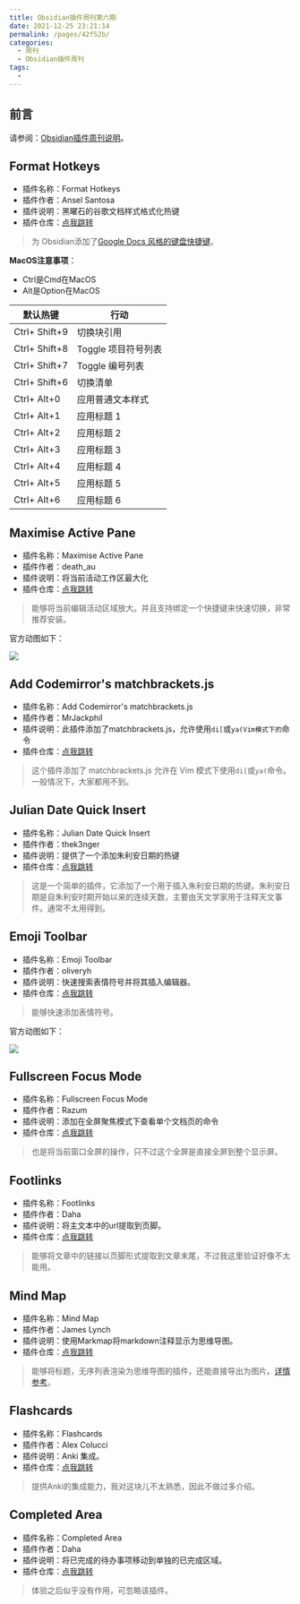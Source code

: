 ```yaml
---
title: Obsidian插件周刊第六期
date: 2021-12-25 23:21:14
permalink: /pages/42f52b/
categories:
  - 周刊
  - Obsidian插件周刊
tags:
  - 
---
```

## 前言

请参阅：[Obsidian插件周刊说明](https://wiki.eryajf.net/pages/bcc523/)。

## Format Hotkeys

- 插件名称：Format Hotkeys
- 插件作者：Ansel Santosa
- 插件说明：黑曜石的谷歌文档样式格式化热键
- 插件仓库：[点我跳转](https://github.com/anstosa/format-hotkeys-obsidian)

> 为 Obsidian添加了[Google Docs 风格的键盘快捷键](https://support.google.com/docs/answer/179738)。

**MacOS注意事项**：

- Ctrl是Cmd在MacOS
- Alt是Option在MacOS

| 默认热键      | 行动                |
| ------------- | ------------------- |
| Ctrl+ Shift+9 | 切换块引用          |
| Ctrl+ Shift+8 | Toggle 项目符号列表 |
| Ctrl+ Shift+7 | Toggle 编号列表     |
| Ctrl+ Shift+6 | 切换清单            |
| Ctrl+ Alt+0   | 应用普通文本样式    |
| Ctrl+ Alt+1   | 应用标题 1          |
| Ctrl+ Alt+2   | 应用标题 2          |
| Ctrl+ Alt+3   | 应用标题 3          |
| Ctrl+ Alt+4   | 应用标题 4          |
| Ctrl+ Alt+5   | 应用标题 5          |
| Ctrl+ Alt+6   | 应用标题 6          |


## Maximise Active Pane

- 插件名称：Maximise Active Pane
- 插件作者：death_au
- 插件说明：将当前活动工作区最大化
- 插件仓库：[点我跳转](https://github.com/deathau/maximise-active-pane-obsidian)

> 能够将当前编辑活动区域放大。并且支持绑定一个快捷键来快速切换，非常推荐安装。

官方动图如下：

![](http://t.eryajf.net/imgs/2021/12/67105cfeea256d41.gif)

## Add Codemirror's matchbrackets.js

- 插件名称：Add Codemirror's matchbrackets.js
- 插件作者：MrJackphil
- 插件说明：此插件添加了matchbrackets.js，允许使用`di[`或`ya(Vim模式下的`命令
- 插件仓库：[点我跳转](https://github.com/mrjackphil/obsidian-add-codemirror-matchbrackets)

> 这个插件添加了 matchbrackets.js 允许在 Vim 模式下使用`di[`或`ya(`命令。一般情况下，大家都用不到。

## Julian Date Quick Insert

- 插件名称：Julian Date Quick Insert
- 插件作者：thek3nger
- 插件说明：提供了一个添加朱利安日期的热键
- 插件仓库：[点我跳转](https://github.com/THeK3nger/obsidian-juliandate)

> 这是一个简单的插件，它添加了一个用于插入朱利安日期的热键。朱利安日期是自朱利安时期开始以来的连续天数，主要由天文学家用于注释天文事件。通常不太用得到。

## Emoji Toolbar

- 插件名称：Emoji Toolbar
- 插件作者：oliveryh
- 插件说明：快速搜索表情符号并将其插入编辑器。
- 插件仓库：[点我跳转](https://github.com/oliveryh/obsidian-emoji-toolbar)

> 能够快速添加表情符号。

官方动图如下： 

![](http://t.eryajf.net/imgs/2021/12/a6a3e743567daf1c.gif)

## Fullscreen Focus Mode

- 插件名称：Fullscreen Focus Mode
- 插件作者：Razum
- 插件说明：添加在全屏聚焦模式下查看单个文档页的命令
- 插件仓库：[点我跳转](https://github.com/razumihin/obsidian-fullscreen-plugin)

> 也是将当前窗口全屏的操作，只不过这个全屏是直接全屏到整个显示屏。

## Footlinks

- 插件名称：Footlinks
- 插件作者：Daha
- 插件说明：将主文本中的url提取到页脚。
- 插件仓库：[点我跳转](https://github.com/DahaWong/obsidian-footlinks)

> 能够将文章中的链接以页脚形式提取到文章末尾，不过我这里验证好像不太能用。

## Mind Map

- 插件名称：Mind Map
- 插件作者：James Lynch
- 插件说明：使用Markmap将markdown注释显示为思维导图。
- 插件仓库：[点我跳转](https://github.com/lynchjames/obsidian-mind-map)

> 能够将标题，无序列表渲染为思维导图的插件，还能直接导出为图片。[详情参考](https://wiki.eryajf.net/pages/6ed7fe/#mind-map)。

## Flashcards

- 插件名称：Flashcards
- 插件作者：Alex Colucci
- 插件说明：Anki 集成。
- 插件仓库：[点我跳转](https://github.com/reuseman/flashcards-obsidian)

>提供Anki的集成能力，我对这块儿不太熟悉，因此不做过多介绍。

## Completed Area

- 插件名称：Completed Area
- 插件作者：Daha
- 插件说明：将已完成的待办事项移动到单独的已完成区域。
- 插件仓库：[点我跳转](https://github.com/DahaWong/obsidian-completed-area)

> 体验之后似乎没有作用，可忽略该插件。

